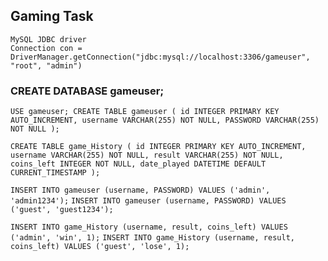 ## Gaming Task
    MySQL JDBC driver
    Connection con = DriverManager.getConnection("jdbc:mysql://localhost:3306/gameuser", "root", "admin")

 ### CREATE DATABASE gameuser;
`USE gameuser;
CREATE TABLE gameuser (
    id INTEGER PRIMARY KEY AUTO_INCREMENT,
    username VARCHAR(255) NOT NULL,
    PASSWORD VARCHAR(255) NOT NULL
);`

`CREATE TABLE game_History (
    id INTEGER PRIMARY KEY AUTO_INCREMENT,
    username VARCHAR(255) NOT NULL,
    result VARCHAR(255) NOT NULL,
    coins_left INTEGER NOT NULL,
    date_played DATETIME DEFAULT CURRENT_TIMESTAMP
);`

`INSERT INTO gameuser (username, PASSWORD) VALUES ('admin', 'admin1234');`
`INSERT INTO gameuser (username, PASSWORD) VALUES ('guest', 'guest1234');`

`INSERT INTO game_History (username, result, coins_left) VALUES ('admin', 'win', 1);`
`INSERT INTO game_History (username, result, coins_left) VALUES ('guest', 'lose', 1);`
